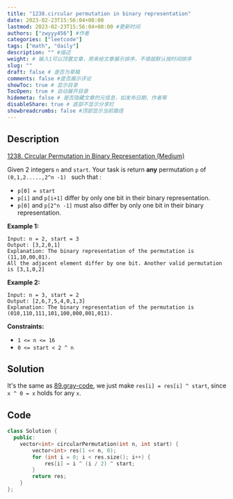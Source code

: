 ```yaml
---
title: "1238.circular permutation in binary representation"
date: 2023-02-23T15:56:04+08:00
lastmod: 2023-02-23T15:56:04+08:00 #更新时间
authors: ["zwyyy456"] #作者
categories: ["leetcode"]
tags: ["math", "daily"]
description: "" #描述
weight: # 输入1可以顶置文章，用来给文章展示排序，不填就默认按时间排序
slug: ""
draft: false # 是否为草稿
comments: false #是否展示评论
showToc: true # 显示目录
TocOpen: true # 自动展开目录
hidemeta: false # 是否隐藏文章的元信息，如发布日期、作者等
disableShare: true # 底部不显示分享栏
showbreadcrumbs: false #顶部显示当前路径
---
```

## Description
[1238. Circular Permutation in Binary Representation (Medium)](https://leetcode.com/problems/circular-permutation-in-binary-representation/)

Given 2 integers `n` and `start`. Your task is return **any** permutation `p` of `(0,1,2.....,2^n
-1) ` such that :

- `p[0] = start`
- `p[i]` and `p[i+1]` differ by only one bit in their binary representation.
- `p[0]` and `p[2^n -1]` must also differ by only one bit in their binary representation.

**Example 1:**

```
Input: n = 2, start = 3
Output: [3,2,0,1]
Explanation: The binary representation of the permutation is (11,10,00,01).
All the adjacent element differ by one bit. Another valid permutation is [3,1,0,2]

```

**Example 2:**

```
Input: n = 3, start = 2
Output: [2,6,7,5,4,0,1,3]
Explanation: The binary representation of the permutation is (010,110,111,101,100,000,001,011).

```

**Constraints:**

- `1 <= n <= 16`
- `0 <= start < 2 ^ n`

## Solution
It's the same as [89.gray-code](https://blog.zwyyy456.tech/posts/tech/89.gray-code/), we just make `res[i] = res[i] ^ start`, since `x ^ 0 = x` holds for any `x`.

## Code
```cpp
class Solution {
  public:
    vector<int> circularPermutation(int n, int start) {
        vector<int> res(1 << n, 0);
        for (int i = 0; i < res.size(); i++) {
            res[i] = i ^ (i / 2) ^ start;
        }
        return res;
    }
};
```